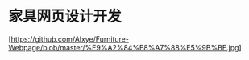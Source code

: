 # 家具网页设计开发
[https://github.com/Alxye/Furniture-Webpage/blob/master/%E9%A2%84%E8%A7%88%E5%9B%BE.jpg]
